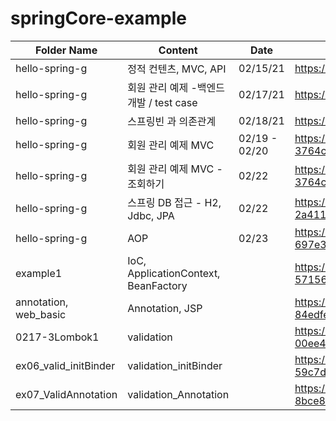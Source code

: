 # springCore-example

| Folder Name  | Content | Date| notes |
| ------------- | ------------- |------|-----|
| hello-spring-g  | 정적 컨텐츠, MVC, API  | 02/15/21|https://www.notion.so/ssunsoolzip/f0b86dd82ea44b0c975f8aea291ae076|
| hello-spring-g  | 회원 관리 예제 -백엔드개발 / test case  | 02/17/21|https://www.notion.so/ssunsoolzip/5c33b7a5584b462fb41116992be59ab0 |
| hello-spring-g  | 스프링빈 과  의존관계  | 02/18/21|https://www.notion.so/ssunsoolzip/2d47e83e97e84cf6a7b46e296be65ed8|
| hello-spring-g  | 회원 관리 예제 MVC  | 02/19 - 02/20|https://www.notion.so/ssunsoolzip/MVC-3764c89269cd494a89c7eed36a52510b|
| hello-spring-g  | 회원 관리 예제 MVC - 조회하기  |02/22 |https://www.notion.so/ssunsoolzip/MVC-3764c89269cd494a89c7eed36a52510b|
| hello-spring-g  | 스프링 DB 접근 - H2, Jdbc, JPA  |02/22 |https://www.notion.so/ssunsoolzip/DB-2a411d47102b4d829b259bfc69b769bb|
| hello-spring-g  | AOP  |02/23 |https://www.notion.so/ssunsoolzip/AOP-697e337498cb4e5d94976908350e7755|
| example1  |IoC, ApplicationContext, BeanFactory  ||  https://www.notion.so/ssunsoolzip/IoC-ApplicationContext-Bean-57156c95bd8f4e4d8b969f8398beb7f4   |
|annotation, web_basic  | Annotation, JSP ||  https://www.notion.so/ssunsoolzip/JSP-84edfea283864591b4d97db2455dd8da  | 
| 0217-3Lombok1  | validation ||  https://www.notion.so/ssunsoolzip/Validator-00ee41977ba9401ca3f86163f3b3a3c9  | 
| ex06_valid_initBinder  | validation_initBinder || https://www.notion.so/ssunsoolzip/Validator_initBinder-59c7d30108984db4ad0ae3cfe90b55c8  | 
| ex07_ValidAnnotation | validation_Annotation| |  https://www.notion.so/ssunsoolzip/Validator_Annotation-8bce83b49bc14be9b5077b2302a71111 | 



